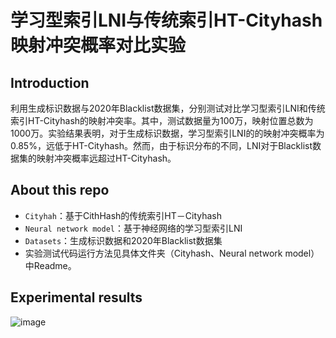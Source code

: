 # 学习型索引LNI与传统索引HT-Cityhash映射冲突概率对比实验

## Introduction

利用生成标识数据与2020年Blacklist数据集，分别测试对比学习型索引LNI和传统索引HT-Cityhash的映射冲突率。其中，测试数据量为100万，映射位置总数为1000万。实验结果表明，对于生成标识数据，学习型索引LNI的的映射冲突概率为0.85%，远低于HT-Cityhash。然而，由于标识分布的不同，LNI对于Blacklist数据集的映射冲突概率远超过HT-Cityhash。

## About this repo
- `Cityhah`：基于CithHash的传统索引HT－Cityhash
- `Neural network model`：基于神经网络的学习型索引LNI
- `Datasets`：生成标识数据和2020年Blacklist数据集
- 实验测试代码运行方法见具体文件夹（Cityhash、Neural network model）中Readme。
## Experimental results
![image](https://user-images.githubusercontent.com/72145333/159824704-a10e3afa-aa63-4b05-b843-56001aeee5b5.png)
